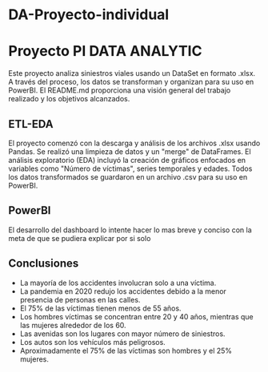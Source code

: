 # DA-Proyecto-individual

# Proyecto PI DATA ANALYTIC

Este proyecto analiza siniestros viales usando un DataSet en formato .xlsx. A través del proceso, los datos se transforman y organizan para su uso en PowerBI. El README.md proporciona una visión general del trabajo realizado y los objetivos alcanzados.

## ETL-EDA

El proyecto comenzó con la descarga y análisis de los archivos .xlsx usando Pandas. Se realizó una limpieza de datos y un "merge" de DataFrames. El análisis exploratorio (EDA) incluyó la creación de gráficos enfocados en variables como "Número de víctimas", series temporales y edades. Todos los datos transformados se guardaron en un archivo .csv para su uso en PowerBI.

## PowerBI

El desarrollo del dashboard lo intente hacer lo mas breve y conciso con la meta de que se pudiera explicar por si solo

## Conclusiones

- La mayoría de los accidentes involucran solo a una víctima.
- La pandemia en 2020 redujo los accidentes debido a la menor presencia de personas en las calles.
- El 75% de las víctimas tienen menos de 55 años.
- Los hombres víctimas se concentran entre 20 y 40 años, mientras que las mujeres alrededor de los 60.
- Las avenidas son los lugares con mayor número de siniestros.
- Los autos son los vehículos más peligrosos.
- Aproximadamente el 75% de las víctimas son hombres y el 25% mujeres.
